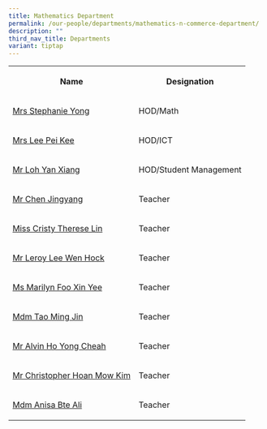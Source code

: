```yaml
---
title: Mathematics Department
permalink: /our-people/departments/mathematics-n-commerce-department/
description: ""
third_nav_title: Departments
variant: tiptap
---
```

<table style="minWidth: 50px">
<colgroup>
<col>
<col>
</colgroup>
<tbody>
<tr>
<th rowspan="1" colspan="1">
<p>Name</p>
</th>
<th rowspan="1" colspan="1">
<p>Designation</p>
</th>
</tr>
<tr>
<td rowspan="1" colspan="1">
<p><a href="mailto:seow_peng_peng@schools.gov.sg" rel="noopener noreferrer nofollow" target="_blank">Mrs Stephanie Yong</a>
</p>
</td>
<td rowspan="1" colspan="1">
<p>HOD/Math</p>
</td>
</tr>
<tr>
<td rowspan="1" colspan="1">
<p><a href="mailto:chin_pei_kee@schools.gov.sg" rel="noopener noreferrer nofollow" target="_blank">Mrs Lee Pei Kee</a>
</p>
</td>
<td rowspan="1" colspan="1">
<p>HOD/ICT</p>
</td>
</tr>
<tr>
<td rowspan="1" colspan="1">
<p><a href="mailto:loh_yan_xiang@schools.gov.sg" rel="noopener noreferrer nofollow" target="_blank">Mr Loh Yan Xiang</a>
</p>
</td>
<td rowspan="1" colspan="1">
<p>HOD/Student Management</p>
</td>
</tr>
<tr>
<td rowspan="1" colspan="1">
<p><a href="mailto:chen_jing_yang@schools.gov.sg" rel="noopener noreferrer nofollow" target="_blank">Mr Chen Jingyang</a>
</p>
</td>
<td rowspan="1" colspan="1">
<p>Teacher</p>
</td>
</tr>
<tr>
<td rowspan="1" colspan="1">
<p><a href="mailto:cristy_therese_lin@schools.gov.sg" rel="noopener noreferrer nofollow" target="_blank">Miss Cristy Therese Lin</a>
</p>
</td>
<td rowspan="1" colspan="1">
<p>Teacher</p>
</td>
</tr>
<tr>
<td rowspan="1" colspan="1">
<p><a href="mailto:lee_wen_hock_leroy@schools.gov.sg" rel="noopener noreferrer nofollow" target="_blank">Mr Leroy Lee Wen Hock</a>
</p>
</td>
<td rowspan="1" colspan="1">
<p>Teacher</p>
</td>
</tr>
<tr>
<td rowspan="1" colspan="1">
<p><a href="mailto:foo_xin_yee_marilyn@schools.gov.sg" rel="noopener noreferrer nofollow" target="_blank">Ms Marilyn Foo Xin Yee</a>
</p>
</td>
<td rowspan="1" colspan="1">
<p>Teacher</p>
</td>
</tr>
<tr>
<td rowspan="1" colspan="1">
<p><a href="mailto:tao_ming_jin@schools.gov.sg" rel="noopener noreferrer nofollow" target="_blank">Mdm Tao Ming Jin</a>
</p>
</td>
<td rowspan="1" colspan="1">
<p>Teacher</p>
</td>
</tr>
<tr>
<td rowspan="1" colspan="1">
<p><a href="mailto:ho_yong_cheah_alvin@schools.gov.sg" rel="noopener noreferrer nofollow" target="_blank">Mr Alvin Ho Yong Cheah</a>
</p>
</td>
<td rowspan="1" colspan="1">
<p>Teacher</p>
</td>
</tr>
<tr>
<td rowspan="1" colspan="1">
<p><a href="mailto:hoan_mow_kim@schools.gov.sg" rel="noopener noreferrer nofollow" target="_blank">Mr Christopher Hoan Mow Kim</a>
</p>
</td>
<td rowspan="1" colspan="1">
<p>Teacher</p>
</td>
</tr>
<tr>
<td rowspan="1" colspan="1">
<p><a href="mailto:anisa_ali@schools.gov.sg" rel="noopener nofollow" target="_blank">Mdm Anisa Bte Ali</a>
</p>
</td>
<td rowspan="1" colspan="1">
<p>Teacher</p>
</td>
</tr>
</tbody>
</table>
<p></p>